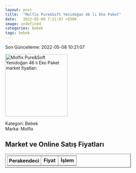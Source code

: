 ```yaml
---
layout: post
title:  "Molfix Pure&Soft Yenidoğan 46 lı Eko Paket"
date:   2022-05-08 7:21:07 +0300
image: undefined
categories: bebek
tags: bebek
---
```


Son Güncelleme: 2022-05-08 10:21:07

<img src="undefined" width="200" alt="Molfix Pure&Soft Yenidoğan 46 lı Eko Paket market fiyatları" />

Kategori: Bebek
<br />
Marka: Molfix

<h2>Market ve Online Satış Fiyatları</h2>

<table border="1" style="padding: 5px;width:80%;">
  <tr>
    <td style="padding: 5px;"><strong>Perakendeci</strong></td>
    <td><strong>Fiyat</strong></td>
    <td><strong>İşlem</strong></td>
  </tr>
  
</table>
